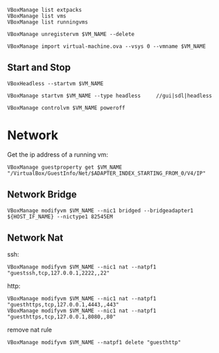     VBoxManage list extpacks
    VBoxManage list vms
    VBoxManage list runningvms

    VBoxManage unregistervm $VM_NAME --delete

    VBoxManage import virtual-machine.ova --vsys 0 --vmname $VM_NAME
    
## Start and Stop    
    VBoxHeadless --startvm $VM_NAME
    
    VBoxManage startvm $VM_NAME --type headless     //gui|sdl|headless
    
    VBoxManage controlvm $VM_NAME poweroff

# Network

Get the ip address of a running vm:

    VBoxManage guestproperty get $VM_NAME "/VirtualBox/GuestInfo/Net/$ADAPTER_INDEX_STARTING_FROM_0/V4/IP"

## Network Bridge 
    VBoxManage modifyvm $VM_NAME --nic1 bridged --bridgeadapter1 ${HOST_IF_NAME} --nictype1 82545EM
    
## Network Nat
ssh:

    VBoxManage modifyvm $VM_NAME --nic1 nat --natpf1 "guestssh,tcp,127.0.0.1,2222,,22"
http:

    VBoxManage modifyvm $VM_NAME --nic1 nat --natpf1 "guesthttps,tcp,127.0.0.1,4443,,443"
    VBoxManage modifyvm $VM_NAME --nic1 nat --natpf1 "guesthttps,tcp,127.0.0.1,8080,,80"
    
remove nat rule
    
    VBoxManage modifyvm $VM_NAME --natpf1 delete "guesthttp" 
